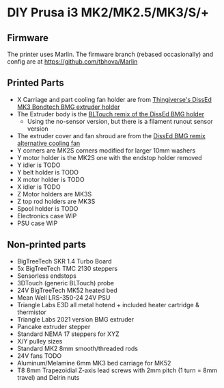 # DIY Prusa i3 MK2/MK2.5/MK3/S/+

## Firmware

The printer uses Marlin. The firmware branch (rebased occasionally) and config are at https://github.com/tbhova/Marlin

## Printed Parts

* X Carriage and part cooling fan holder are from [Thingiverse's DissEd MK3 Bondtech BMG extruder holder](https://www.thingiverse.com/thing:3510052)
* The Extruder body is the [BLTouch remix of the DissEd BMG holder](https://www.thingiverse.com/thing:3994482)
  * Using the no-sensor version, but there is a filament runout sensor version
* The extruder cover and fan shroud are from the [DissEd BMG remix alternative cooling fan](https://www.thingiverse.com/thing:4616905)
* Y corners are MK2S corners modified for larger 10mm washers
* Y motor holder is the MK2S one with the endstop holder removed
* Y idler is TODO
* Y belt holder is TODO
* X motor holder is TODO
* X idler is TODO
* Z Motor holders are MK3S
* Z top rod holders are MK3S
* Spool holder is TODO
* Electronics case WIP
* PSU case WIP

## Non-printed parts

* BigTreeTech SKR 1.4 Turbo Board
* 5x BigTreeTech TMC 2130 steppers
* Sensorless endstops
* 3DTouch (generic BLTouch) probe
* 24V BigTreeTech MK52 heated bed
* Mean Well LRS-350-24 24V PSU
* Triangle Labs E3D all metal hotend + included heater cartridge & thermistor
* Triangle Labs 2021 version BMG extruder
* Pancake extruder stepper
* Standard NEMA 17 steppers for XYZ
* X/Y pulley sizes
* Standard MK2 8mm smooth/threaded rods
* 24V fans TODO
* Aluminum/Melamine 6mm MK3 bed carriage for MK52
* T8 8mm Trapezoidial Z-axis lead screws with 2mm pitch (1 turn = 8mm travel) and Delrin nuts
